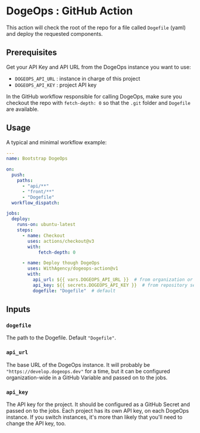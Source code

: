 # DogeOps : GitHub Action

This action will check the root of the repo for a file called `Dogefile` (yaml) and deploy
the requested components.

## Prerequisites

Get your API Key and API URL from the DogeOps instance you want to use:
- `DOGEOPS_API_URL` : instance in charge of this project
- `DOGEOPS_API_KEY` : project API key

In the GitHub workflow responsible for calling DogeOps, make sure you checkout the repo
with `fetch-depth: 0` so that the `.git` folder and `Dogefile` are available.

## Usage

A typical and minimal workflow example:

```yaml
---
name: Bootstrap DogeOps

on:
  push:
    paths:
      - "api/**"
      - "front/**"
      - "Dogefile"
  workflow_dispatch:

jobs:
  deploy:
    runs-on: ubuntu-latest
    steps:
      - name: Checkout
        uses: actions/checkout@v3
        with:
            fetch-depth: 0

      - name: Deploy though DogeOps
        uses: WithAgency/dogeops-action@v1
        with:
          api_url: ${{ vars.DOGEOPS_API_URL }}  # from organization or repository variables
          api_key: ${{ secrets.DOGEOPS_API_KEY }}  # from repository secrets
          dogefile: "Dogefile"  # default
```

## Inputs

### `dogefile`

The path to the Dogefile. Default `"Dogefile"`.

### `api_url`

The base URL of the DogeOps instance.
It will probably be `"https://develop.dogeops.dev"` for a time, but it can
be configured organization-wide in a GitHub Variable and passed on to the jobs.

### `api_key`

The API key for the project. It should be configured as a GitHub Secret and
passed on to the jobs.
Each project has its own API key, on each DogeOps instance. If you switch instances,
it's more than likely that you'll need to change the API key, too.
